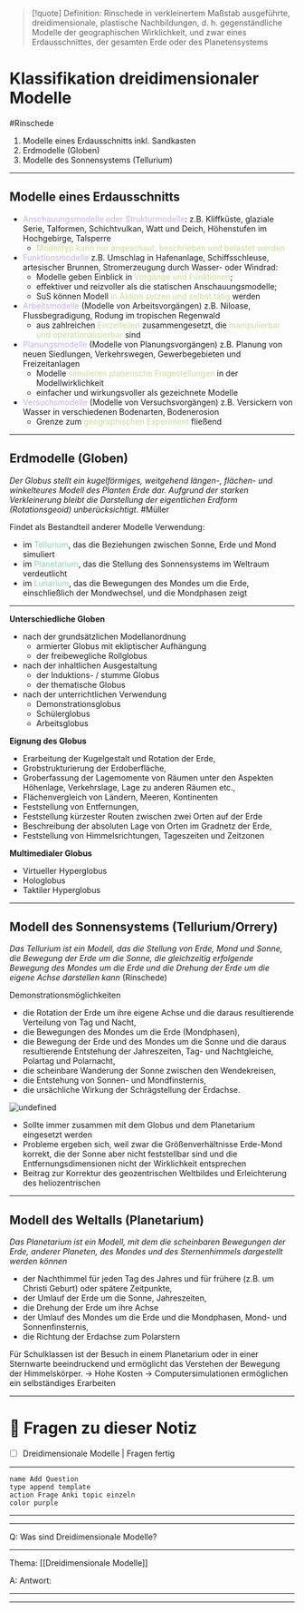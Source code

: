 >[!quote] Definition: Rinschede 
>in verkleinertem Maßstab ausgeführte, dreidimensionale, plastische Nachbildungen, d. h. gegenständliche Modelle der geographischen Wirklichkeit, und zwar eines Erdausschnittes, der gesamten Erde oder des Planetensystems

# Klassifikation dreidimensionaler Modelle

#Rinschede 

1. Modelle eines Erdausschnitts inkl. Sandkasten
2. Erdmodelle (Globen)
3. Modelle des Sonnensystems (Tellurium)

---

## Modelle eines Erdausschnitts

- <span style="color:#c2afef">Anschauungsmodelle oder Strukturmodelle</span>: z.B. Kliffküste, glaziale Serie, Talformen, Schichtvulkan, Watt und Deich, Höhenstufen im Hochgebirge, Talsperre
	- <span style="color:#c6df90">Modelltyp kann nur angeschaut, beschrieben und betastet werden</span>
- <span style="color:#c2afef">Funktionsmodelle</span> z.B. Umschlag in Hafenanlage, Schiffsschleuse, artesischer Brunnen, Stromerzeugung durch Wasser- oder Windrad: 
	- Modelle geben Einblick in <span style="color:#c6df90">Vorgänge und Funktionen</span>; 
	- effektiver und reizvoller als die statischen Anschauungsmodelle; 
	- SuS können Modell <span style="color:#c6df90">in Aktion setzen und selbst tätig </span>werden
- <span style="color:#c2afef">Arbeitsmodelle</span> (Modelle von Arbeitsvorgängen) z.B. Niloase, Flussbegradigung, Rodung im tropischen Regenwald
	- aus zahlreichen <span style="color:#c6df90">Einzelteilen</span> zusammengesetzt, die <span style="color:#c6df90">manipulierbar und operationalisierbar</span> sind 
- <span style="color:#c2afef">Planungsmodelle </span>(Modelle von Planungsvorgängen) z.B. Planung von neuen Siedlungen, Verkehrswegen, Gewerbegebieten und Freizeitanlagen
	- Modelle <span style="color:#c6df90">simulieren planerische Fragestellungen</span> in der Modellwirklichkeit
	- einfacher und wirkungsvoller als gezeichnete Modelle
- <span style="color:#c2afef">Versuchsmodelle</span> (Modelle von Versuchsvorgängen) z.B. Versickern von Wasser in verschiedenen Bodenarten, Bodenerosion
	- Grenze zum <span style="color:#c6df90">geographischen Experiment</span> fließend

---

## Erdmodelle (Globen)

_Der Globus stellt ein kugelförmiges, weitgehend längen-, flächen- und winkelteures Modell des Planten Erde dar. Aufgrund der starken Verkleinerung bleibt die Darstellung der eigentlichen Erdform (Rotationsgeoid) unberücksichtigt._ #Müller

Findet als Bestandteil anderer Modelle Verwendung:

- im <span style="color:#84d2b8">Tellurium</span>, das die Beziehungen zwischen Sonne, Erde und Mond simuliert
- im <span style="color:#84d2b8">Planetarium</span>, das die Stellung des Sonnensystems im Weltraum verdeutlicht
- im <span style="color:#84d2b8">Lunarium</span>, das die Bewegungen des Mondes um die Erde, einschließlich der Mondwechsel, und die Mondphasen zeigt

---

__Unterschiedliche Globen__

- nach der grundsätzlichen Modellanordnung
	- armierter Globus mit ekliptischer Aufhängung
	- der freibewegliche Rollglobus
- nach der inhaltlichen Ausgestaltung
	- der Induktions- / stumme Globus
	- der thematische Globus
- nach der unterrichtlichen Verwendung
	- Demonstrationsglobus
	- Schülerglobus
	- Arbeitsglobus

__Eignung des Globus__

- Erarbeitung der Kugelgestalt und Rotation der Erde,
- Grobstrukturierung der Erdoberfläche,
- Groberfassung der Lagemomente von Räumen unter den Aspekten Höhenlage, Verkehrslage, Lage zu anderen Räumen etc.,
- Flächenvergleich von Ländern, Meeren, Kontinenten
- Feststellung von Entfernungen,
- Feststellung kürzester Routen zwischen zwei Orten auf der Erde
- Beschreibung der absoluten Lage von Orten im Gradnetz der Erde,
- Feststellung von Himmelsrichtungen, Tageszeiten und Zeitzonen

__Multimedialer Globus__

- Virtueller Hyperglobus
- Hologlobus
- Taktiler Hyperglobus

---

## Modell des Sonnensystems (Tellurium/Orrery)

_Das Tellurium ist ein Modell, das die Stellung von Erde, Mond und Sonne, die Bewegung der Erde um die Sonne, die gleichzeitig erfolgende Bewegung des Mondes um die Erde und die Drehung der Erde um die eigene Achse darstellen kann_ (Rinschede)

Demonstrationsmöglichkeiten
- die Rotation der Erde um ihre eigene Achse und die daraus resultierende Verteilung von Tag und Nacht,
- die Bewegungen des Mondes um die Erde (Mondphasen),
- die Bewegung der Erde und des Mondes um die Sonne und die daraus resultierende Entstehung der Jahreszeiten, Tag- und Nachtgleiche, Polartag und Polarnacht,
- die scheinbare Wanderung der Sonne zwischen den Wendekreisen,
- die Entstehung von Sonnen- und Mondfinsternis,
- die ursächliche Wirkung der Schrägstellung der Erdachse.

![undefined](https://upload.wikimedia.org/wikipedia/commons/thumb/8/88/Orrery_small.jpg/1024px-Orrery_small.jpg)

- Sollte immer zusammen mit dem Globus und dem Planetarium eingesetzt werden
- Probleme ergeben sich, weil zwar die Größenverhältnisse Erde-Mond korrekt, die der Sonne aber nicht feststellbar sind und die Entfernungsdimensionen nicht der Wirklichkeit entsprechen
- Beitrag zur Korrektur des geozentrischen Weltbildes und Erleichterung des heliozentrischen

---

## Modell des Weltalls (Planetarium)

_Das Planetarium ist ein Modell, mit dem die scheinbaren Bewegungen der Erde, anderer Planeten, des Mondes und des Sternenhimmels dargestellt werden können_

- der Nachthimmel für jeden Tag des Jahres und für frühere (z.B. um Christi Geburt) oder spätere Zeitpunkte,
- der Umlauf der Erde um die Sonne, Jahreszeiten,
- die Drehung der Erde um ihre Achse
-  der Umlauf des Mondes um die Erde und die Mondphasen, Mond- und Sonnenfinsternis,
- die Richtung der Erdachse zum Polarstern

Für Schulklassen ist der Besuch in einem Planetarium oder in einer Sternwarte beeindruckend und ermöglicht das Verstehen der Bewegung der Himmelskörper. → Hohe Kosten → Computersimulationen ermöglichen ein selbständiges Erarbeiten

---

# 🔎 Fragen zu dieser Notiz

- [ ] Dreidimensionale Modelle  | Fragen fertig

---
```button
name Add Question
type append template
action Frage Anki topic einzeln 
color purple
```
___
---

Q: Was sind Dreidimensionale Modelle?
___
Thema: [[Dreidimensionale Modelle]] 

A: Antwort: 
___
<!--ID: 1710775599248-->



___





